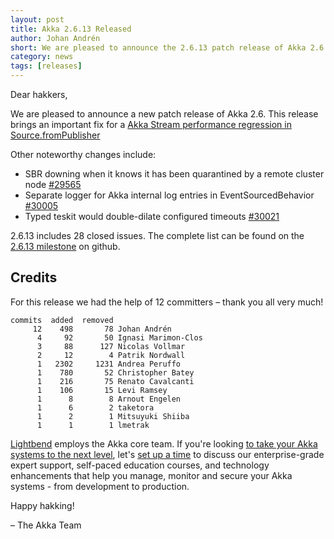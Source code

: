 ```yaml
---
layout: post
title: Akka 2.6.13 Released
author: Johan Andrén
short: We are pleased to announce the 2.6.13 patch release of Akka 2.6
category: news
tags: [releases]
---
```


Dear hakkers,

We are pleased to announce a new patch release of Akka 2.6. This release brings an important fix for a [Akka Stream performance regression in Source.fromPublisher](https://github.com/akka/akka/issues/30022)

Other noteworthy changes include:

 * SBR downing when it knows it has been quarantined by a remote cluster node [#29565](https://github.com/akka/akka/issues/29565)
 * Separate logger for Akka internal log entries in EventSourcedBehavior [#30005](https://github.com/akka/akka/issues/30005)
 * Typed teskit would double-dilate configured timeouts [#30021](https://github.com/akka/akka/issues/30021)

2.6.13 includes 28 closed issues. The complete list can be found on the [2.6.13 milestone](https://github.com/akka/akka/milestone/173?closed=1) on github.

## Credits

For this release we had the help of 12 committers – thank you all very much!

```
commits  added  removed
     12    498       78 Johan Andrén
      4     92       50 Ignasi Marimon-Clos
      3     88      127 Nicolas Vollmar
      2     12        4 Patrik Nordwall
      1   2302     1231 Andrea Peruffo
      1    780       52 Christopher Batey
      1    216       75 Renato Cavalcanti
      1    106       15 Levi Ramsey
      1      8        8 Arnout Engelen
      1      6        2 taketora
      1      2        1 Mitsuyuki Shiiba
      1      1        1 lmetrak
```

[Lightbend](https://www.lightbend.com/) employs the Akka core team. If you're looking [to take your Akka systems to the next level](https://www.lightbend.com/lightbend-subscription), let's [set up a time](https://lightbend.com/contact) to discuss our enterprise-grade expert support, self-paced education courses, and technology enhancements that help you manage, monitor and secure your Akka systems - from development to production.

Happy hakking!

– The Akka Team
